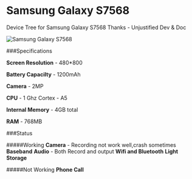# Samsung Galaxy S7568



Device Tree for Samsung Galaxy S7568
Thanks - Unjustified Dev & Doc


![Samsung Galaxy S7568](http://i3.hexunimg.cn/2013-03-18/152200816.jpg)


###Specifications


**Screen Resolution** - 480*800 

**Battery Capacilty** - 1200mAh

**Camera** - 2MP

**CPU** - 1 Ghz Cortex - A5

**Internal Memory** - 4GB total

**RAM** - 768MB

###Status


#####Working
**Camera** - Recording not work well,crash sometimes
**Baseband**
**Audio** - Both Record and output
**Wifi and Bluetooth**
**Light**
**Storage**

#####Not Working
**Phone Call**

